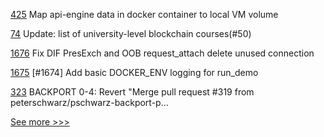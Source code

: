 
[425](https://github.com/hyperledger/cello/pull/425) Map api-engine data in docker container to local VM volume

[74](https://github.com/hyperledger-labs/university-course/pull/74) Update: list of university-level blockchain courses(#50)

[1676](https://github.com/hyperledger/aries-cloudagent-python/pull/1676) Fix DIF PresExch and OOB request_attach delete unused connection

[1675](https://github.com/hyperledger/aries-cloudagent-python/pull/1675) [#1674] Add basic DOCKER_ENV logging for run_demo

[323](https://github.com/hyperledger/transact/pull/323) BACKPORT 0-4: Revert "Merge pull request #319 from peterschwarz/pschwarz-backport-p…


[See more >>>](https://start-here.hyperledger.org/pull-requests)
